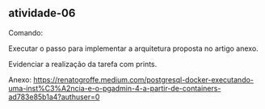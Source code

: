 ## atividade-06

Comando:

Executar o passo para implementar a arquitetura proposta no artigo anexo. 

Evidenciar a realização da tarefa com prints.

Anexo: https://renatogroffe.medium.com/postgresql-docker-executando-uma-inst%C3%A2ncia-e-o-pgadmin-4-a-partir-de-containers-ad783e85b1a4?authuser=0
